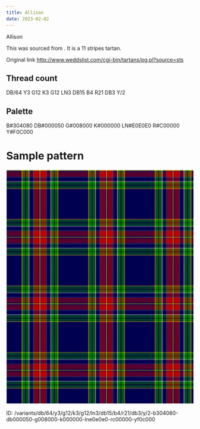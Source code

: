 ```yaml
---
title: Allison
date: 2023-02-02
---
```

Allison

This was sourced from <no value>.  It is a 11 stripes tartan.

Original link http://www.weddslist.com/cgi-bin/tartans/pg.pl?source=sts

## Thread count
DB/64 Y3 G12 K3 G12 LN3 DB15 B4 R21 DB3 Y/2

## Palette
B#304080 DB#000050 G#008000 K#000000 LN#E0E0E0 R#C00000 Y#F0C000

# Sample pattern

![Tartan detail](tartan.png "DB/64 Y3 G12 K3 G12 LN3 DB15 B4 R21 DB3 Y/2 tartan")

ID: /variants/db/64/y3/g12/k3/g12/ln3/db15/b4/r21/db3/y/2-b304080-db000050-g008000-k000000-lne0e0e0-rc00000-yf0c000